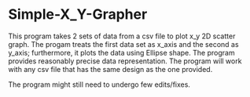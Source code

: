 # Simple-X_Y-Grapher
This program takes 2 sets of data from a csv file to plot x_y 2D scatter graph. The progam treats the first data set as x_axis and the second as y_axis; furthermore,
it plots the data using Ellipse shape. The program provides reasonably precise data representation.
The program will work with any csv file that has the same design as the one provided.

The program might still need to undergo few edits/fixes.
